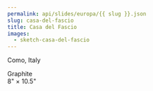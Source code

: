```yaml
---
permalink: api/slides/europa/{{ slug }}.json
slug: casa-del-fascio
title: Casa del Fascio
images:
  - sketch-casa-del-fascio
---
```

Como, Italy

Graphite  
8" × 10.5"